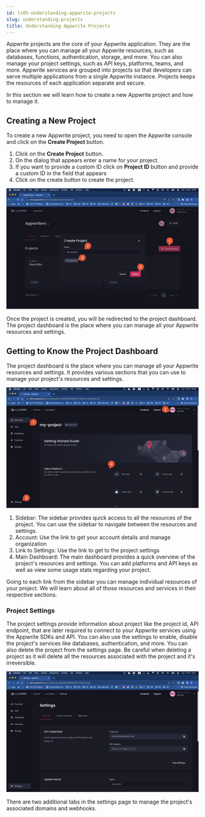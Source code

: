 ```yaml
---
id: ls05-understanding-appwrite-projects
slug: understanding-projects
title: Understanding Appwrite Projects
---
```


Appwrite projects are the core of your Appwrite application. They are the place where you can manage all your Appwrite resources, such as databases, functions, authentication, storage, and more. You can also manage your project settings, such as API keys, platforms, teams, and more. Appwrite services are grouped into projects so that developers can serve multiple applications from a single Appwrite instance. Projects keeps the resources of each application separate and secure.

In this section we will learn how to create a new Appwrite project and how to manage it.

## Creating a New Project

To create a new Appwrite project, you need to open the Appwrite console and click on the **Create Project** button.

1. Click on the **Create Project** button.
2. On the dialog that appears enter a name for your project.
3. If you want to provide a custom ID click on **Project ID** button and provide a custom ID in the field that appears
4. Click on the create button to create the project.

![Create Project](/images/ch01-ls05-1.png)

Once the project is created, you will be redirected to the project dashboard. The project dashboard is the place where you can manage all your Appwrite resources and settings.

## Getting to Know the Project Dashboard

The project dashboard is the place where you can manage all your Appwrite resources and settings. It provides various sections that you can use to manage your project's resources and settings.

![Project Dashboard](/images/ch01-ls05-2.png)

1. Sidebar: The sidebar provides quick access to all the resources of the project. You can use the sidebar to navigate between the resources and settings.
2. Account: Use the link to get your account details and manage organization
3. Link to Settings: Use the link to get to the project settings
4. Main Dashboard: The main dashboard provides a quick overview of the project's resources and settings. You can add platforms and API keys as well as view some usage stats regarding your project.

Going to each link from the sidebar you can manage individual resources of your project. We will learn about all of those resources and services in their respective sections.

### Project Settings

The project settings provide information about project like the project id, API endpoint, that are later required to connect to your Appwrite services using the Appwrite SDKs and API. You can also use the settings to enable, disable the project's services like databases, authentication, and more. You can also delete the project from the settings page. Be careful when deleting a project as it will delete all the resources associated with the project and it's irreversible.

![Project Settings](/images/ch01-ls05-3.png)

There are two additional tabs in the settings page to manage the project's associated domains and webhooks.